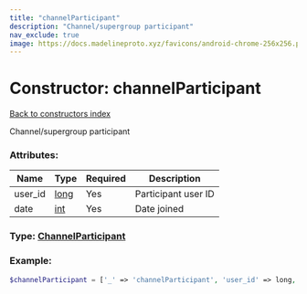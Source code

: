 ```yaml
---
title: "channelParticipant"
description: "Channel/supergroup participant"
nav_exclude: true
image: https://docs.madelineproto.xyz/favicons/android-chrome-256x256.png
---
```

# Constructor: channelParticipant  
[Back to constructors index](/API_docs/constructors/index.html)



Channel/supergroup participant

### Attributes:

| Name     |    Type       | Required | Description |
|----------|---------------|----------|-------------|
|user\_id|[long](/API_docs/types/long.html) | Yes|Participant user ID|
|date|[int](/API_docs/types/int.html) | Yes|Date joined|



### Type: [ChannelParticipant](/API_docs/types/ChannelParticipant.html)


### Example:

```php
$channelParticipant = ['_' => 'channelParticipant', 'user_id' => long, 'date' => int];
```  
